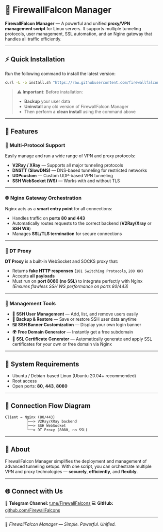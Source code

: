 # 🦅 FirewallFalcon Manager

**FirewallFalcon Manager** — A powerful and unified **proxy/VPN management script** for Linux servers.
It supports multiple tunneling protocols, user management, SSL automation, and an Nginx gateway that handles all traffic efficiently.

---

## ⚡️ Quick Installation

Run the following command to install the latest version:

```bash
curl -L -o install.sh "https://raw.githubusercontent.com/firewallfalcons/FirewallFalcon-Manager/main/install.sh" && chmod +x install.sh && sudo ./install.sh && rm install.sh
```

> ⚠️ **Important:**
> Before installation:
>
> * **Backup** your user data
> * **Uninstall** any old version of FirewallFalcon Manager
> * Then perform a **clean install** using the command above

---

## 🚀 Features

### 🔰 Multi-Protocol Support

Easily manage and run a wide range of VPN and proxy protocols:

* **V2Ray / XRay** — Supports all major tunneling protocols
* **DNSTT (SlowDNS)** — DNS-based tunneling for restricted networks
* **UDPcustom** — Custom UDP-based VPN tunneling
* **SSH WebSocket (WS)** — Works with and without TLS

---

### 🌐 Nginx Gateway Orchestration

Nginx acts as a **smart entry point** for all connections:

* Handles traffic on **ports 80 and 443**
* Automatically routes requests to the correct backend (**V2Ray/Xray** or **SSH WS**)
* Manages **SSL/TLS termination** for secure connections

---

### 🧠 DT Proxy

**DT Proxy** is a built-in WebSocket and SOCKS proxy that:

* Returns **fake HTTP responses** (`101 Switching Protocols`, `200 OK`)
* Accepts **all payloads**
* Must run on **port 8080 (no SSL)** to integrate perfectly with Nginx
  *(Ensures flawless SSH WS performance on ports 80/443)*

---

### 🧩 Management Tools

* 👤 **SSH User Management** — Add, list, and remove users easily
* 💾 **Backup & Restore** — Save or restore SSH user data anytime
* 🖼️ **SSH Banner Customization** — Display your own login banner
* 🌍 **Free Domain Generator** — Instantly get a free subdomain
* 🔐 **SSL Certificate Generator** — Automatically generate and apply SSL certificates for your own or free domain via Nginx

---

## 🧱 System Requirements

* Ubuntu / Debian-based Linux (Ubuntu 20.04+ recommended)
* Root access
* Open ports: **80**, **443**, **8080**

---

## 📸 Connection Flow Diagram

```
Client → Nginx (80/443)
          ├──> V2Ray/XRay backend  
          ├──> SSH WebSocket  
          └──> DT Proxy (8080, no SSL)
```

---

## 🦅 About

FirewallFalcon Manager simplifies the deployment and management of advanced tunneling setups.
With one script, you can orchestrate multiple VPN and proxy technologies — **securely**, **efficiently**, and **flexibly**.

---

## 🌐 Connect with Us

📣 **Telegram Channel:** [t.me/FirewallFalcons](https://t.me/FirewallFalcons)
💻 **GitHub:** [github.com/FirewallFalcons](https://github.com/FirewallFalcons)

---

🦅 *FirewallFalcon Manager — Simple. Powerful. Unified.*
